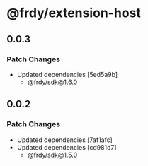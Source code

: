 # @frdy/extension-host

## 0.0.3

### Patch Changes

- Updated dependencies [5ed5a9b]
  - @frdy/sdk@1.6.0

## 0.0.2

### Patch Changes

- Updated dependencies [7af1afc]
- Updated dependencies [cd981d7]
  - @frdy/sdk@1.5.0
